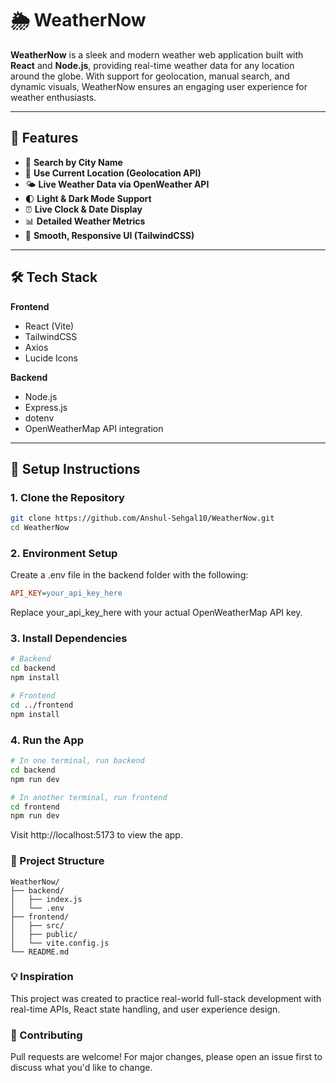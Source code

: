 # 🌦️ WeatherNow

**WeatherNow** is a sleek and modern weather web application built with **React** and **Node.js**, providing real-time weather data for any location around the globe. With support for geolocation, manual search, and dynamic visuals, WeatherNow ensures an engaging user experience for weather enthusiasts.

---

## 🚀 Features

- 📍 **Search by City Name**
- 📡 **Use Current Location (Geolocation API)**
- 🌤️ **Live Weather Data via OpenWeather API**
- 🌓 **Light & Dark Mode Support**
- ⏰ **Live Clock & Date Display**
- 📊 **Detailed Weather Metrics**
- 🎨 **Smooth, Responsive UI (TailwindCSS)**

---

## 🛠️ Tech Stack

**Frontend**  
- React (Vite)
- TailwindCSS  
- Axios  
- Lucide Icons  

**Backend**  
- Node.js  
- Express.js  
- dotenv  
- OpenWeatherMap API integration  

---

## 🔧 Setup Instructions

### 1. Clone the Repository

```bash
git clone https://github.com/Anshul-Sehgal10/WeatherNow.git
cd WeatherNow
```
### 2. Environment Setup
Create a .env file in the backend folder with the following:

``` ini
API_KEY=your_api_key_here
```
Replace your_api_key_here with your actual OpenWeatherMap API key.

### 3. Install Dependencies
```bash
# Backend
cd backend
npm install

# Frontend
cd ../frontend
npm install
```

### 4. Run the App
``` bash
# In one terminal, run backend
cd backend
npm run dev

# In another terminal, run frontend
cd frontend
npm run dev
```
Visit http://localhost:5173 to view the app.


### 📁 Project Structure
``` arduino
WeatherNow/
├── backend/
│   ├── index.js
│   └── .env
├── frontend/
│   ├── src/
│   ├── public/
│   └── vite.config.js
└── README.md
```

### 💡 Inspiration
This project was created to practice real-world full-stack development with real-time APIs, React state handling, and user experience design.

### 🤝 Contributing
Pull requests are welcome! For major changes, please open an issue first to discuss what you'd like to change.